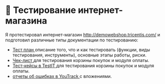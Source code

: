 # 🛒 Тестирование интернет-магазина 

Я протестировал интернет-магазин http://demowebshop.tricentis.com/ и подготовил различные типы документации по тестированию:

 <ul>
<li>  <a href="https://docs.google.com/spreadsheets/d/1uYArInw4_gFF5tjqszqnBMEGFo65j-_W7oMn--dErAY/edit?gid=0#gid=0"> Тест план </a> описание того, что и как тестировать (функции, виды тестирования, инструменты), основные этапы работы, риски. </li> 
<li>  <a href="https://docs.google.com/spreadsheets/d/1MlTSSPQ41oC0wWyhxcRJeMZb66_491mt2O3KrdP8YD8/edit?usp=drive_link"> Чек-лист </a> для тестирования корзины покупок и модуля оплаты. </li>
<li> <a href="https://drive.google.com/file/d/12UvaLjPXEZBaxxhApqhXdsUBszQcj9LC/view?usp=sharing"> Тест-кейсы в TestIT </a> для тестирования корзины покупок и модуля оплаты. </li>
<li>  <a href="https://drive.google.com/file/d/17gZRAJ4lINbMc6uuk_WwiCm4ZI1w9aWe/view?usp=sharing"> отчеты об ошибках в YouTrack </a> с вложениями. </li>
</ul>
